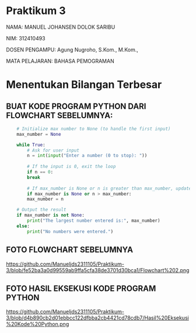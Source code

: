 # Praktikum 3

NAMA: MANUEL JOHANSEN DOLOK SARIBU

NIM: 312410493

DOSEN PENGAMPU: Agung Nugroho, S.Kom., M.Kom., 

MATA PELAJARAN: BAHASA PEMOGRAMAN 

# Menentukan Bilangan Terbesar

## BUAT KODE PROGRAM PYTHON DARI FLOWCHART SEBELUMNYA:

```python
    # Initialize max number to None (to handle the first input)
    max_number = None

    while True:
        # Ask for user input
        n = int(input("Enter a number (0 to stop): "))
    
        # If the input is 0, exit the loop
        if n == 0:
        break
    
        # If max_number is None or n is greater than max_number, update max_number
        if max_number is None or n > max_number:
        max_number = n

    # Output the result
    if max_number is not None:
        print("The largest number entered is:", max_number)
    else:
        print("No numbers were entered.")
```

## FOTO FLOWCHART SEBELUMNYA

https://github.com/Manueljds2311105/Praktikum-3/blob/fe52ba3a0d99559ab9ffa5cfa38de3701d30bca1/Flowchart%202.png

## FOTO HASIL EKSEKUSI KODE PROGRAM PYTHON

https://github.com/Manueljds2311105/Praktikum-3/blob/d4b890cb2d01ebbcc122dfbba2cb4421cd78cdb7/Hasil%20Eksekusi%20Kode%20Python.png

